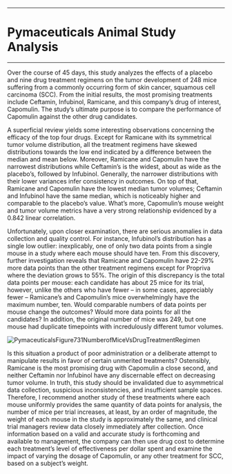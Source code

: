 ----

# Pymaceuticals Animal Study Analysis

----

Over the course of 45 days, this study analyzes the effects of a placebo and nine drug treatment regimens on the tumor development of 248 mice suffering from a commonly occurring form of skin cancer, squamous cell carcinoma (SCC).  From the initial results, the most promising treatments include Ceftamin, Infubinol, Ramicane, and this company’s drug of interest, Capomulin.  The study’s ultimate purpose is to compare the performance of Capomulin against the other drug candidates.

A superficial review yields some interesting observations concerning the efficacy of the top four drugs.  Except for Ramicane with its symmetrical tumor volume distribution, all the treatment regimens have skewed distributions towards the low end indicated by a difference between the median and mean below.  Moreover, Ramicane and Capomulin have the narrowest distributions while Ceftamin’s is the widest, about as wide as the placebo’s, followed by Infubinol.  Generally, the narrower distributions with their lower variances infer consistency in outcomes.  On top of that, Ramicane and Capomulin have the lowest median tumor volumes; Ceftamin and Infubinol have the same median, which is noticeably higher and comparable to the placebo’s value.  What’s more, Capomulin’s mouse weight and tumor volume metrics have a very strong relationship evidenced by a 0.842 linear correlation.

Unfortunately, upon closer examination, there are serious anomalies in data collection and quality control.  For instance, Infubinol’s distribution has a single low outlier: inexplicably, one of only two data points from a single mouse in a study where each mouse should have ten.  From this discovery, further investigation reveals that Ramicane and Capomulin have 22-29% more data points than the other treatment regimens except for Propriva where the deviation grows to 55%.  The origin of this discrepancy is the total data points per mouse: each candidate has about 25 mice for its trial, however, unlike the others who have fewer – in some cases, appreciably fewer – Ramicane’s and Capomulin’s mice overwhelmingly have the maximum number, ten.  Would comparable numbers of data points per mouse change the outcomes?  Would more data points for all the candidates?  In addition, the original number of mice was 249, but one mouse had duplicate timepoints with incredulously different tumor volumes.

![PymaceuticalsFigure731NumberofMiceVsDrugTreatmentRegimen](https://github.com/njgeorge000158/pandas-challenges/assets/137228821/c696c1db-0cd8-430a-a5da-62b192f4b02f)

Is this situation a product of poor administration or a deliberate attempt to manipulate results in favor of certain unmerited treatments?  Ostensibly, Ramicane is the most promising drug with Capomulin a close second, and neither Ceftamin nor Infubinol have any discernable effect on decreasing tumor volume.  In truth, this study should be invalidated due to asymmetrical data collection, suspicious inconsistencies, and insufficient sample spaces.  Therefore, I recommend another study of these treatments where each mouse uniformly provides the same quantity of data points for analysis, the number of mice per trial increases, at least, by an order of magnitude, the weight of each mouse in the study is approximately the same, and clinical trial managers review data closely immediately after collection.  Once information based on a valid and accurate study is forthcoming and available to management, the company can then use drug cost to determine each treatment’s level of effectiveness per dollar spent and examine the impact of varying the dosage of Capomulin, or any other treatment for SCC, based on a subject’s weight.
